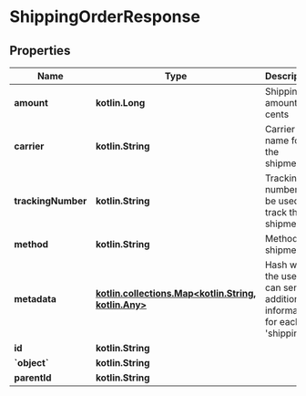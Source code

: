 
# ShippingOrderResponse

## Properties
Name | Type | Description | Notes
------------ | ------------- | ------------- | -------------
**amount** | **kotlin.Long** | Shipping amount in cents | 
**carrier** | **kotlin.String** | Carrier name for the shipment |  [optional]
**trackingNumber** | **kotlin.String** | Tracking number can be used to track the shipment |  [optional]
**method** | **kotlin.String** | Method of shipment |  [optional]
**metadata** | [**kotlin.collections.Map&lt;kotlin.String, kotlin.Any&gt;**](kotlin.Any.md) | Hash where the user can send additional information for each &#39;shipping&#39;. |  [optional]
**id** | **kotlin.String** |  |  [optional]
**&#x60;object&#x60;** | **kotlin.String** |  |  [optional]
**parentId** | **kotlin.String** |  |  [optional]



